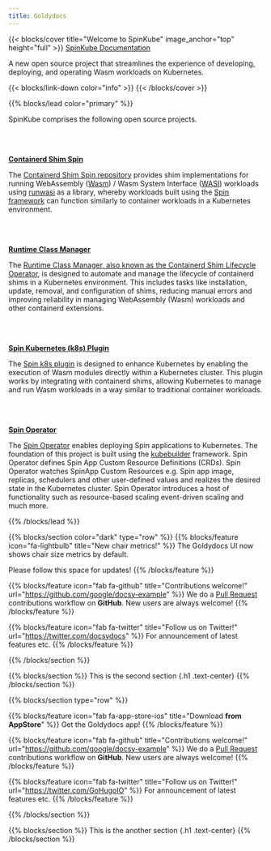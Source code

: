 ```yaml
---
title: Goldydocs
---
```


{{< blocks/cover title="Welcome to SpinKube" image_anchor="top" height="full" >}}
<a class="btn btn-lg btn-primary me-3 mb-4" href="/docs/">
  SpinKube Documentation <i class="fas fa-arrow-alt-circle-right ms-2"></i>
</a>
<p class="lead mt-5">A new open source project that streamlines the experience of developing, deploying, and operating Wasm workloads on Kubernetes.</p>
{{< blocks/link-down color="info" >}}
{{< /blocks/cover >}}


{{% blocks/lead color="primary" %}}

SpinKube comprises the following open source projects.

<br />
<br />

<u>**Containerd Shim Spin**</u>

The [Containerd Shim Spin repository](https://github.com/spinkube/containerd-shim-spin) provides shim implementations for running WebAssembly ([Wasm](https://webassembly.org/)) / Wasm System Interface ([WASI](https://github.com/WebAssembly/WASI)) workloads using [runwasi](https://github.com/deislabs/runwasi) as a library, whereby workloads built using the [Spin framework](https://github.com/fermyon/spin) can function similarly to container workloads in a Kubernetes environment.

<br />
<br />

<u>**Runtime Class Manager**</u>

The [Runtime Class Manager, also known as the Containerd Shim Lifecycle Operator](https://github.com/spinkube/runtime-class-manager), is designed to automate and manage the lifecycle of containerd shims in a Kubernetes environment. This includes tasks like installation, update, removal, and configuration of shims, reducing manual errors and improving reliability in managing WebAssembly (Wasm) workloads and other containerd extensions.

<br />
<br />

<u>**Spin Kubernetes (k8s) Plugin**</u>

The [Spin k8s plugin](https://github.com/spinkube/spin-plugin-k8s) is designed to enhance Kubernetes by enabling the execution of Wasm modules directly within a Kubernetes cluster. This plugin works by integrating with containerd shims, allowing Kubernetes to manage and run Wasm workloads in a way similar to traditional container workloads.

<br />
<br />

<u>**Spin Operator**</u>

The [Spin Operator](https://github.com/spinkube/spin-operator/) enables deploying Spin applications to Kubernetes. The foundation of this project is built using the [kubebuilder](https://github.com/kubernetes-sigs/kubebuilder) framework. Spin Operator defines Spin App Custom Resource Definitions (CRDs). Spin Operator watches SpinApp Custom Resources e.g. Spin app image, replicas, schedulers and other user-defined values and realizes the desired state in the Kubernetes cluster. Spin Operator introduces a host of functionality such as resource-based scaling event-driven scaling and much more.

{{% /blocks/lead %}}


{{% blocks/section color="dark" type="row" %}}
{{% blocks/feature icon="fa-lightbulb" title="New chair metrics!" %}}
The Goldydocs UI now shows chair size metrics by default.

Please follow this space for updates!
{{% /blocks/feature %}}


{{% blocks/feature icon="fab fa-github" title="Contributions welcome!" url="https://github.com/google/docsy-example" %}}
We do a [Pull Request](https://github.com/google/docsy-example/pulls) contributions workflow on **GitHub**. New users are always welcome!
{{% /blocks/feature %}}


{{% blocks/feature icon="fab fa-twitter" title="Follow us on Twitter!" url="https://twitter.com/docsydocs" %}}
For announcement of latest features etc.
{{% /blocks/feature %}}


{{% /blocks/section %}}


{{% blocks/section %}}
This is the second section
{.h1 .text-center}
{{% /blocks/section %}}


{{% blocks/section type="row" %}}

{{% blocks/feature icon="fab fa-app-store-ios" title="Download **from AppStore**" %}}
Get the Goldydocs app!
{{% /blocks/feature %}}

{{% blocks/feature icon="fab fa-github" title="Contributions welcome!"
    url="https://github.com/google/docsy-example" %}}
We do a [Pull Request](https://github.com/google/docsy-example/pulls)
contributions workflow on **GitHub**. New users are always welcome!
{{% /blocks/feature %}}

{{% blocks/feature icon="fab fa-twitter" title="Follow us on Twitter!"
    url="https://twitter.com/GoHugoIO" %}}
For announcement of latest features etc.
{{% /blocks/feature %}}

{{% /blocks/section %}}


{{% blocks/section %}}
This is the another section
{.h1 .text-center}
{{% /blocks/section %}}